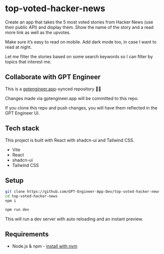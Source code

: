 # top-voted-hacker-news

Create an app that takes the 5 most voted stories from Hacker News (use their public API) and display them. Show the name of the story and a read more link as well as the upvotes.

Make sure it’s easy to read on mobile. Add dark mode too, in case I want to read at night.

Let me filter the stories based on some search keywords so I can filter by topics that interest me.

## Collaborate with GPT Engineer

This is a [gptengineer.app](https://gptengineer.app)-synced repository 🌟🤖

Changes made via gptengineer.app will be committed to this repo.

If you clone this repo and push changes, you will have them reflected in the GPT Engineer UI.

## Tech stack

This project is built with React with shadcn-ui and Tailwind CSS.

- Vite
- React
- shadcn-ui
- Tailwind CSS

## Setup

```sh
git clone https://github.com/GPT-Engineer-App-Dev/top-voted-hacker-news.git
cd top-voted-hacker-news
npm i
```

```sh
npm run dev
```

This will run a dev server with auto reloading and an instant preview.

## Requirements

- Node.js & npm - [install with nvm](https://github.com/nvm-sh/nvm#installing-and-updating)
